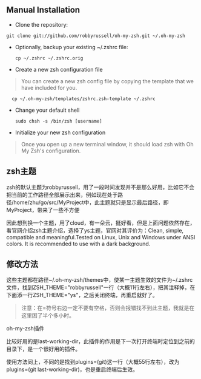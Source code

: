 ## Manual Installation
* Clone the repository:
```
git clone git://github.com/robbyrussell/oh-my-zsh.git ~/.oh-my-zsh
```

* Optionally, backup your existing ~/.zshrc file:

      cp ~/.zshrc ~/.zshrc.orig

* Create a new zsh configuration file

> You can create a new zsh config file by copying the template that we have included for you.

      cp ~/.oh-my-zsh/templates/zshrc.zsh-template ~/.zshrc

* Change your default shell

      sudo chsh -s /bin/zsh [username]

* Initialize your new zsh configuration

>Once you open up a new terminal window, it should load zsh with Oh My Zsh's configuration.

## zsh主题

zsh的默认主题为robbyrussell，用了一段时间发现并不是那么好用，比如它不会把当前的工作路径全部展示出来，例如现在处于路径/home/zhu/go/src/MyProject中，此主题就只是显示最后路径，即MyProject，带来了一些不方便

因此想到换一个主题，用了cloud，有一朵云，挺好看，但是上面问题依然存在，看官网介绍zsh主题介绍，选择了ys主题，官网对其评价为：Clean, simple, compatible and meaningful.Tested on Linux, Unix and Windows under ANSI colors. It is recommended to use with a dark background.

## 修改方法

这些主题都在路径~/.oh-my-zsh/themes中，使某一主题生效的文件为~/.zshrc文件，找到ZSH_THEME="robbyrussell"一行（大概11行左右），把其注释掉，在下面添一行ZSH_THEME="ys"，之后关闭终端，再重启就好了。
> 注意：在=符号右边一定不要有空格，否则会报错找不到此主题，我就是在这里困了半个多小时。

oh-my-zsh插件

比较好用的是last-working-dir，此插件的作用是下一次打开终端时定位到之前的目录下，是一个很好用的插件。

使用方法同上，不同的是找到plugins=(git)这一行（大概55行左右），改为plugins=(git last-working-dir)，也是重启终端后生效。
